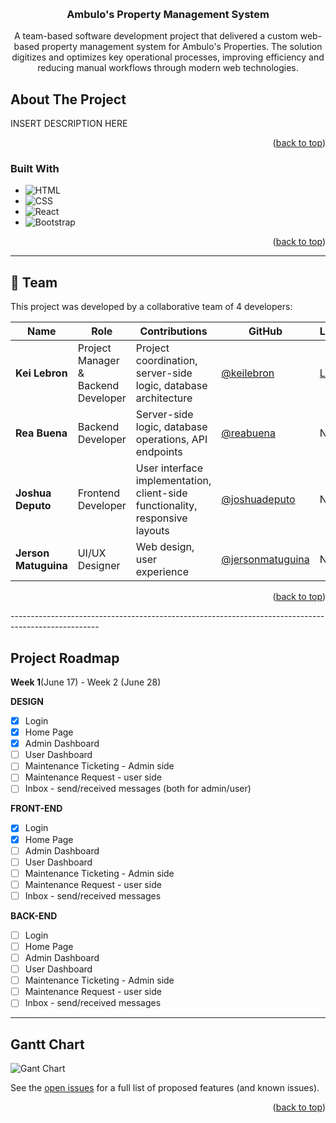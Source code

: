 <a id="readme-top"></a>


<!-- PROJECT LOGO -->
<br />
<!-- <div align="center">
  <a href="https://github.com/RankFour/AmbuloProperties#">
    <img src="images/ambulo_prop_logo.png" alt="Logo" width="80" height="80">
  </a> -->


<h3 align="center">Ambulo's Property Management System</h3>

<p align="center">
    A team-based software development project that delivered a custom web-based property management system for Ambulo's Properties. The solution digitizes and optimizes key operational processes, improving efficiency and reducing manual workflows through modern web technologies.
  </p>  
</div>


<!-- ABOUT THE PROJECT -->
## About The Project

<p>INSERT DESCRIPTION HERE</p>

<p align="right">(<a href="#readme-top">back to top</a>)</p>



### Built With

* ![HTML](https://img.shields.io/badge/HTML5-E34F26?logo=html5&logoColor=white)
* ![CSS](https://img.shields.io/badge/CSS3-1572B6?logo=css3&logoColor=white)
* ![React](https://img.shields.io/badge/REACT-20232A?logo=react&logoColor=61DAFB)
* ![Bootstrap](https://img.shields.io/badge/BOOTSTRAP-563D7C?logo=bootstrap&logoColor=white)

<p align="right">(<a href="#readme-top">back to top</a>)</p>

----------------------------------------------------------------------------------------------------
## 👥 Team

This project was developed by a collaborative team of 4 developers:

| Name | Role | Contributions | GitHub | LinkedIn |
|------|------|---------------|--------|----------|
| **Kei Lebron** | Project Manager & Backend Developer | Project coordination, server-side logic, database architecture | [@keilebron](https://github.com/kklebron) | [LinkedIn](https://linkedin.com/in/kei-lebron) |
| **Rea Buena** | Backend Developer | Server-side logic, database operations, API endpoints | [@reabuena](https://github.com/rrreigun) | N/A |
| **Joshua Deputo** | Frontend Developer | User interface implementation, client-side functionality, responsive layouts | [@joshuadeputo](https://github.com/joshuadeputo) | N/A |
| **Jerson Matuguina** | UI/UX Designer | Web design, user experience | [@jersonmatuguina](https://github.com/jersonmatuguina) | N/A |

<p align="right">(<a href="#readme-top">back to top</a>)</p>
----------------------------------------------------------------------------------------------------



<!-- PROJECT ROADMAP -->
## Project Roadmap

**Week 1**(June 17) - Week 2 (June 28)

**DESIGN**
- [x] Login
- [x] Home Page 
- [x] Admin Dashboard
- [ ] User Dashboard
- [ ] Maintenance Ticketing - Admin side
- [ ] Maintenance Request - user side
- [ ] Inbox - send/received messages (both for admin/user)
 
**FRONT-END**
- [x] Login
- [x] Home Page 
- [ ] Admin Dashboard
- [ ] User Dashboard
- [ ] Maintenance Ticketing - Admin side
- [ ] Maintenance Request - user side
- [ ] Inbox - send/received messages

**BACK-END**
- [ ] Login
- [ ] Home Page 
- [ ] Admin Dashboard
- [ ] User Dashboard
- [ ] Maintenance Ticketing - Admin side
- [ ] Maintenance Request - user side
- [ ] Inbox - send/received messages
      
----------------------------------------------------------------------------------------------------

## **Gantt Chart**
![Gant Chart](https://github.com/user-attachments/assets/4f28dfd0-9b42-44cb-a950-4d4a9316f9b5)


See the [open issues](https://github.com/RankFour/AmbuloProperties/issues) for a full list of proposed features (and known issues).

<p align="right">(<a href="#readme-top">back to top</a>)</p>
